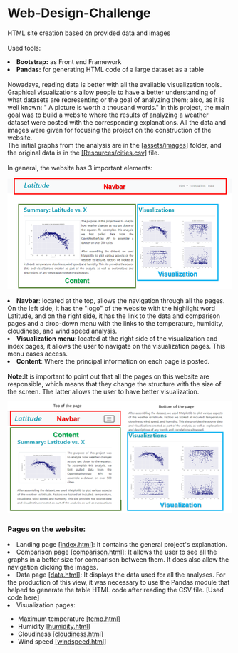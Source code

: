 # Web-Design-Challenge
HTML site creation based on provided data and images
<br></br>
Used tools:
<li><strong>Bootstrap:</strong> as Front end Framework </li>
<li><strong>Pandas:</strong> for generating HTML code of a large dataset as a table </li>
<br>
Nowadays, reading data is better with all the available visualization tools. Graphical visualizations allow people to have a better understanding of what datasets are representing or the goal of analyzing them; also, as it is well known: " A picture is worth a thousand words."
In this project, the main goal was to build a website where the results of analyzing a weather dataset were posted with the corresponding explanations. All the data and images were given for focusing the project on the construction of the website. <br>
The initial graphs from the analysis are in the <a href="https://github.com/mariasierralizarazo/Web-Design-Challenge/tree/master/WebVisualizations/assets/images">[assets/images]</a> folder, and the original data is in the <a href="https://github.com/mariasierralizarazo/Web-Design-Challenge/blob/master/WebVisualizations/Resources/cities.csv">[Resources/cities.csv]</a> file.   
<br></br>
In general, the website has 3 important elements:
<p align="center">
  <img width="560" height="250" src="https://github.com/mariasierralizarazo/Web-Design-Challenge/blob/master/WebVisualizations/assets/images/figures/page_explanation.png?raw=true">
</p>
<li><strong> Navbar</strong>: located at the top, allows the navigation through all the pages. On the left side, it has the "logo" of the website with the highlight word Latitude, and on the right side, it has the link to the data and comparison pages and a drop-down menu with the links to the temperature, humidity, cloudiness, and wind speed analysis.</li>
<li><strong>Visualization menu</strong>: located at the right side of the visualization and index pages, it allows the user to navigate on the visualization pages. This menu eases access. </li>
<li><strong>Content</strong>: Where the principal information on each page is posted.</li> 
<br>
<strong>Note:</strong>It is important to point out that all the pages on this website are responsible, which means that they change the structure with the size of the screen. The latter allows the user to have better visualization. 
<p align="center">
  <img width="560" height="250" src="https://github.com/mariasierralizarazo/Web-Design-Challenge/blob/master/WebVisualizations/assets/images/figures/responsive_small.png?raw=true">
</p>
<h3> Pages on the website: </h3>
<li> Landing page <a href="https://github.com/mariasierralizarazo/Web-Design-Challenge/blob/master/WebVisualizations/index.html">[index.html]</a>: It contains the general project's explanation.</li>
<li> Comparison page <a href="https://github.com/mariasierralizarazo/Web-Design-Challenge/blob/master/WebVisualizations/comparison.html">[comparison.html]</a>: It allows the user to see all the graphs in a better size for comparison between them. It does also allow the navigation clicking the images. </li>
<li> Data page <a href="https://github.com/mariasierralizarazo/Web-Design-Challenge/blob/master/WebVisualizations/comparison.html">[data.html]</a>: It displays the data used for all the analyses. For the production of this view, it was necessary to use the Pandas module that helped to generate the table HTML code after reading the CSV file. [Used code here] </li>
<li>  Visualization pages: </li>
<ul>
  <li>  Maximum temperature <a href="https://github.com/mariasierralizarazo/Web-Design-Challenge/blob/master/WebVisualizations/temp.html">[temp.html]</a></li>
  <li>  Humidity <a href="https://github.com/mariasierralizarazo/Web-Design-Challenge/blob/master/WebVisualizations/humidity.html">[humidity.html]</a></li>
  <li>  Cloudiness <a href="https://github.com/mariasierralizarazo/Web-Design-Challenge/blob/master/WebVisualizations/cloudiness.html">[cloudiness.html]</a></li>
  <li>  Wind speed <a href="https://github.com/mariasierralizarazo/Web-Design-Challenge/blob/master/WebVisualizations/windspeed.html">[windspeed.html]</a></li>
</ul>

